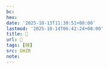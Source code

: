 ```yaml
---
bc:
hex:
date: '2025-10-13T11:30:51+08:00'
lastmod: '2025-10-14T06:42:24+08:00'
title: 󰧗
url: 󰧗
tags: [䏼]
src: GHZR
note:
---
```

